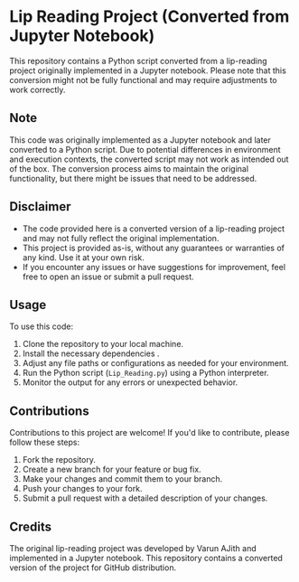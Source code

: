 # Lip Reading Project (Converted from Jupyter Notebook)

This repository contains a Python script converted from a lip-reading project originally implemented in a Jupyter notebook. Please note that this conversion might not be fully functional and may require adjustments to work correctly.

## Note

This code was originally implemented as a Jupyter notebook and later converted to a Python script. Due to potential differences in environment and execution contexts, the converted script may not work as intended out of the box. The conversion process aims to maintain the original functionality, but there might be issues that need to be addressed.

## Disclaimer

- The code provided here is a converted version of a lip-reading project and may not fully reflect the original implementation.
- This project is provided as-is, without any guarantees or warranties of any kind. Use it at your own risk.
- If you encounter any issues or have suggestions for improvement, feel free to open an issue or submit a pull request.

## Usage

To use this code:

1. Clone the repository to your local machine.
2. Install the necessary dependencies .
3. Adjust any file paths or configurations as needed for your environment.
4. Run the Python script (`Lip_Reading.py`) using a Python interpreter.
5. Monitor the output for any errors or unexpected behavior.

## Contributions

Contributions to this project are welcome! If you'd like to contribute, please follow these steps:

1. Fork the repository.
2. Create a new branch for your feature or bug fix.
3. Make your changes and commit them to your branch.
4. Push your changes to your fork.
5. Submit a pull request with a detailed description of your changes.

## Credits

The original lip-reading project was developed by Varun AJith and implemented in a Jupyter notebook. This repository contains a converted version of the project for GitHub distribution.


